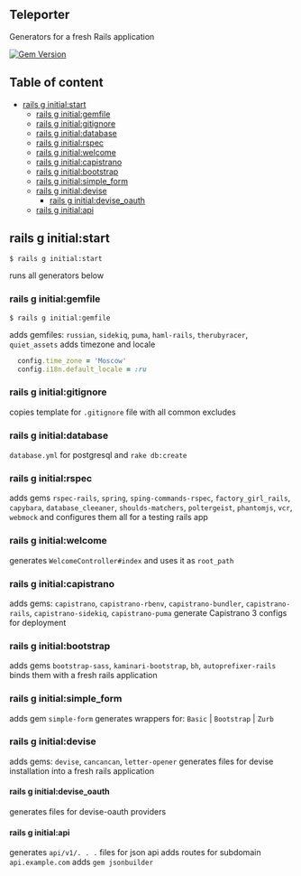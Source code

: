 Teleporter
----------
Generators for a fresh Rails application

[![Gem Version](https://badge.fury.io/rb/teleporter.svg)](http://badge.fury.io/rb/teleporter)


Table of content
----------------
* [rails g initial:start](#rails-g-initialstart)
  * [rails g initial:gemfile](#rails-g-initialgemfile)
  * [rails g initial:gitignore](#rails-g-initialgitignore)
  * [rails g initial:database](#rails-g-initialdatabase)
  * [rails g initial:rspec](#rails-g-initialrspec)
  * [rails g initial:welcome](#rails-g-initialwelcome)
  * [rails g initial:capistrano](#rails-g-initialcapistrano)
  * [rails g initial:bootstrap](#rails-g-initialbootstrap)
  * [rails g initial:simple_form](#rails-g-initialsimple_form)
  * [rails g initial:devise](#rails-g-initialdevise)
    * [rails g initial:devise_oauth](#rails-g-initialdevise_oauth)
  * [rails g initial:api](#rails-g-initialapi)

## rails g initial:start
```shell
$ rails g initial:start
```
runs all generators below

### rails g initial:gemfile
```shell
$ rails g initial:gemfile
```
adds gemfiles: `russian`, `sidekiq`, `puma`, `haml-rails`, `therubyracer`, `quiet_assets`
adds timezone and locale
```ruby
  config.time_zone = 'Moscow'
  config.i18n.default_locale = :ru
```

### rails g initial:gitignore
copies template for `.gitignore` file with all common excludes

### rails g initial:database
`database.yml` for postgresql and `rake db:create`

### rails g initial:rspec
adds gems `rspec-rails`, `spring`, `sping-commands-rspec`, `factory_girl_rails`, `capybara`, `database_cleeaner`, `shoulds-matchers`, `poltergeist`, `phantomjs`, `vcr`, `webmock`
and configures them all for a testing rails app

### rails g initial:welcome
generates `WelcomeController#index` and uses it as `root_path`

### rails g initial:capistrano
adds gems: `capistrano`, `capistrano-rbenv`, `capistrano-bundler`, `capistrano-rails`, `capistrano-sidekiq`, `capistrano-puma`
generate Capistrano 3 configs for deployment

### rails g initial:bootstrap
adds gems `bootstrap-sass`, `kaminari-bootstrap`, `bh`, `autoprefixer-rails`
binds them with a fresh rails application

### rails g initial:simple_form
adds gem `simple-form`
generates wrappers for: `Basic` | `Bootstrap` | `Zurb`

### rails g initial:devise
adds gems: `devise`, `cancancan`, `letter-opener`
generates files for devise installation into a fresh rails application

#### rails g initial:devise_oauth
generates files for devise-oauth providers

#### rails g initial:api
generates `api/v1/. . .` files for json api
adds routes for subdomain `api.example.com`
adds `gem jsonbuilder`
